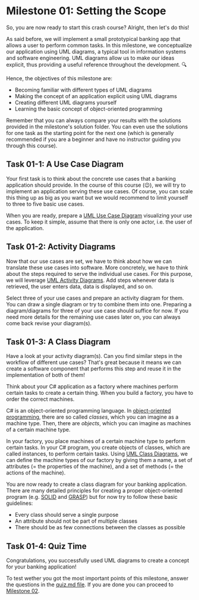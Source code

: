 # Milestone 01: Setting the Scope

So, you are now ready to start this crash course? Alright, then let's do this!

As said before, we will implement a small prototypical banking app that allows a user to perform common tasks. In this milestone, we conceptualize our application using UML diagrams, a typical tool in information systems and software engineering. UML diagrams allow us to make our ideas explicit, thus providing a useful reference throughout the development. 🔍

Hence, the objectives of this milestone are:

- Becoming familiar with different types of UML diagrams
- Making the concept of an application explicit using UML diagrams
- Creating different UML diagrams yourself
- Learning the basic concept of object-oriented programming

Remember that you can always compare your results with the solutions provided in the milestone's solution folder. You can even use the solutions for one task as the starting point for the next one (which is generally recommended if you are a beginner and have no instructor guiding you through this course).

## Task 01-1: A Use Case Diagram

Your first task is to think about the concrete use cases that a banking application should provide. In the course of this course (😉), we will try to implement an application serving these use cases. Of course, you can scale this thing up as big as you want but we would recommend to limit yourself to three to five basic use cases.

When you are ready, prepare a [UML Use Case Diagram](https://en.wikipedia.org/wiki/Use_case_diagram) visualizing your use cases. To keep it simple, assume that there is only one actor, i.e. the user of the application.

## Task 01-2: Activity Diagrams

Now that our use cases are set, we have to think about how we can translate these use cases into software. More concretely, we have to think about the steps required to serve the individual use cases. For this purpose, we will leverage [UML Activity Diagrams](https://en.wikipedia.org/wiki/Activity_diagram). Add steps whenever data is retrieved, the user enters data, data is displayed, and so on.

Select three of your use cases and prepare an activity diagram for them. You can draw a single diagram or try to combine them into one. Preparing a diagram/diagrams for three of your use case should suffice for now. If you need more details for the remaining use cases later on, you can always come back revise your diagram(s).

## Task 01-3: A Class Diagram

Have a look at your activity diagram(s). Can you find similar steps in the workflow of different use cases? That's great because it means we can create a software component that performs this step and reuse it in the implementation of both of them!

Think about your C# application as a factory where machines perform certain tasks to create a certain thing. When you build a factory, you have to order the correct machines.

C# is an object-oriented programming language. In [object-oriented programming](https://en.wikipedia.org/wiki/Object-oriented_programming), there are so called _classes_, which you can imagine as a machine type. Then, there are  _objects_, which you can imagine as machines of a certain machine type.

In your factory, you place machines of a certain machine type to perform certain tasks. In your C# program, you create objects of classes, which are called instances, to perform certain tasks. Using [UML Class Diagrams](https://en.wikipedia.org/wiki/Class_diagram), we can define the machine types of our factory by giving them a name, a set of attributes (= the properties of the machine), and a set of methods (= the actions of the machine).

You are now ready to create a class diagram for your banking application. There are many detailed principles for creating a proper object-oriented program (e.g. [SOLID](https://en.wikipedia.org/wiki/SOLID) and [GRASP](https://en.wikipedia.org/wiki/GRASP_(object-oriented_design))) but for now try to follow these basic guidelines:

- Every class should serve a single purpose
- An attribute should not be part of multiple classes
- There should be as few connections between the classes as possible

## Task 01-4: Quiz Time

Congratulations, you successfully used UML diagrams to create a concept for your banking application!

To test wether you got the most important points of this milestone, answer the questions in the [quiz.md file](./quiz.md). If you are done you can proceed to [Milestone 02](../Milestone02/).



